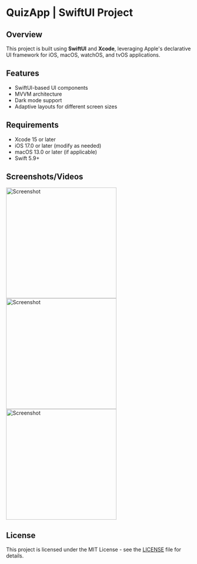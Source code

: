 # QuizApp | SwiftUI  Project

## Overview
This project is built using **SwiftUI** and **Xcode**, leveraging Apple's declarative UI framework for iOS, macOS, watchOS, and tvOS applications.

## Features
- SwiftUI-based UI components
- MVVM architecture
- Dark mode support
- Adaptive layouts for different screen sizes

## Requirements
- Xcode 15 or later
- iOS 17.0 or later (modify as needed)
- macOS 13.0 or later (if applicable)
- Swift 5.9+
  
## Screenshots/Videos
<img width="300" alt="Screenshot" src= "https://github.com/user-attachments/assets/55363aa5-dbad-434e-a5cf-df2bebdabafd">
<img width="300" alt="Screenshot" src= "https://github.com/user-attachments/assets/bc27087a-135e-46ce-889f-78cab52a6414">
<img width="300" alt="Screenshot" src= "https://github.com/user-attachments/assets/39967f73-dc8a-44c5-bcc7-7951f2380874">
  
## License
This project is licensed under the MIT License - see the [LICENSE](LICENSE) file for details.
